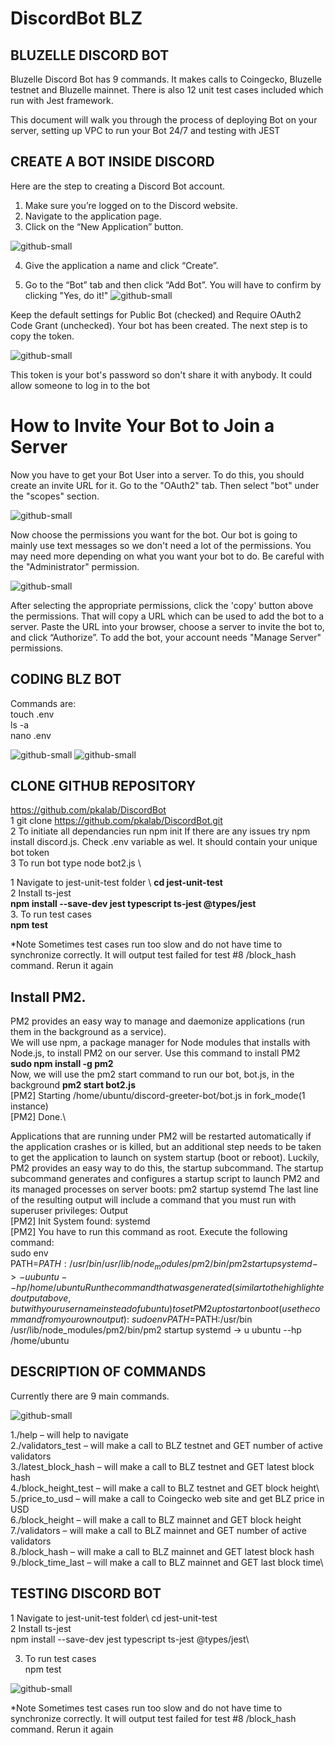 # DiscordBot BLZ
## BLUZELLE DISCORD BOT

Bluzelle Discord Bot has 9 commands. It makes calls to Coingecko, Bluzelle testnet and Bluzelle mainnet. There is also 12 unit test cases included which run with Jest framework. 

This document will walk you through the process of deploying Bot on your server, setting up VPC to run your Bot 24/7 and testing with JEST




## CREATE A BOT INSIDE DISCORD

Here are the step to creating a Discord Bot account. 
1. Make sure you’re logged on to the Discord website. 
2. Navigate to the application page. 
3. Click on the “New Application” button.

![github-small](https://user-images.githubusercontent.com/57189190/123517610-f2506100-d66f-11eb-9ea0-a2c0e3efa183.png)


4. Give the application a name and click “Create”.

5. Go to the “Bot” tab and then click “Add Bot”. You will have to confirm by clicking "Yes, do it!"
![github-small](https://user-images.githubusercontent.com/57189190/123517647-35123900-d670-11eb-9ba3-cc5a01dcf678.png)

Keep the default settings for Public Bot (checked) and Require OAuth2 Code Grant (unchecked).
Your bot has been created. The next step is to copy the token.

![github-small](https://user-images.githubusercontent.com/57189190/123517676-5bd06f80-d670-11eb-82f2-591acf17b8e6.png)

This token is your bot's password so don't share it with anybody. It could allow someone to log in to the bot

# How to Invite Your Bot to Join a Server
Now you have to get your Bot User into a server. To do this, you should create an invite URL for it.
Go to the "OAuth2" tab. Then select "bot" under the "scopes" section.

![github-small](https://user-images.githubusercontent.com/57189190/123517718-9d611a80-d670-11eb-899c-9bc33c69a0ce.png)

Now choose the permissions you want for the bot. Our bot is going to mainly use text messages so we don't need a lot of the permissions. You may need more depending on what you want your bot to do. Be careful with the "Administrator" permission.

![github-small](https://user-images.githubusercontent.com/57189190/123517916-a999a780-d671-11eb-94af-607391105060.png)

After selecting the appropriate permissions, click the 'copy' button above the permissions. That will copy a URL which can be used to add the bot to a server.
Paste the URL into your browser, choose a server to invite the bot to, and click “Authorize”.
To add the bot, your account needs "Manage Server" permissions.



## CODING BLZ BOT

Commands are:\
touch .env\
ls -a\
nano .env 

![github-small](https://user-images.githubusercontent.com/57189190/123517929-b6b69680-d671-11eb-8c6a-6313730cadb2.png)
![github-small](https://user-images.githubusercontent.com/57189190/123517941-c0d89500-d671-11eb-8bc1-4aef9ffaa369.png)

## CLONE GITHUB REPOSITORY 
https://github.com/pkalab/DiscordBot \
1 git clone https://github.com/pkalab/DiscordBot.git \
2 To initiate all dependancies run npm init 
If there are any issues try npm install discord.js.
Check .env variable as wel. It should contain your unique bot token        \
3 To run bot type node bot2.js \      


1 Navigate to jest-unit-test folder \ 
**cd jest-unit-test** \
2 Install ts-jest \
**npm install --save-dev jest typescript ts-jest @types/jest** \
3. To run test cases \
**npm test** 


*Note
Sometimes test cases run too slow and do not have time to synchronize correctly. It will output test failed for test #8 /block_hash command. Rerun it again




## Install PM2.
PM2 provides an easy way to manage and daemonize applications (run them in the background as a service).\
We will use npm, a package manager for Node modules that installs with Node.js, to install PM2 on our server. Use this command to install PM2\
**sudo npm install -g pm2**\
Now, we will use the pm2 start command to run our bot, bot.js, in the background
**pm2 start bot2.js**\
[PM2] Starting /home/ubuntu/discord-greeter-bot/bot.js in fork_mode(1 instance)\
[PM2] Done.\

Applications that are running under PM2 will be restarted automatically if the application crashes or is killed, but an additional step needs to be taken to get the application to launch on system startup (boot or reboot). Luckily, PM2 provides an easy way to do this, the startup subcommand.
The startup subcommand generates and configures a startup script to launch PM2 and its managed processes on server boots:
pm2 startup systemd
The last line of the resulting output will include a command that you must run with superuser privileges:
Output\
[PM2] Init System found: systemd\
[PM2] You have to run this command as root. Execute the following command:\
sudo env PATH=$PATH:/usr/bin /usr/lib/node_modules/pm2/bin/pm2 startup systemd -> -u ubuntu --hp /home/ubuntu
Run the command that was generated (similar to the highlighted output above, but with your username instead of ubuntu) to set PM2 up to start on boot (use the command from your own output):\
sudo env PATH=$PATH:/usr/bin /usr/lib/node_modules/pm2/bin/pm2 startup systemd -> u ubuntu --hp /home/ubuntu




## DESCRIPTION OF COMMANDS

Currently there are 9 main commands.

![github-small](https://user-images.githubusercontent.com/57189190/123517951-c9c96680-d671-11eb-802a-3bc4d1d71596.png)

1./help – will help to navigate\
2./validators_test – will make a call to BLZ testnet and GET number of active validators\
3./latest_block_hash – will make a call to BLZ testnet and GET latest block hash\
4./block_height_test – will make a call to BLZ testnet and GET block height\ 
5./price_to_usd – will make a call to Coingecko web site and get BLZ price in USD\
6./block_height – will make a call to BLZ mainnet and GET block height\
7./validators – will make a call to BLZ mainnet and GET number of active validators\
8./block_hash – will make a call to BLZ mainnet and GET latest block hash\
9./block_time_last – will make a call to BLZ mainnet and GET last block time\

## TESTING DISCORD BOT

1 Navigate to jest-unit-test folder\ 
	cd jest-unit-test\
2 Install ts-jest\
npm install --save-dev jest typescript ts-jest @types/jest\

3. To run test cases\
npm test

![github-small](https://user-images.githubusercontent.com/57189190/123517964-d6e65580-d671-11eb-9077-bd22efc7e06b.png)

*Note
Sometimes test cases run too slow and do not have time to synchronize correctly. It will output test failed for test #8 /block_hash command. Rerun it again

